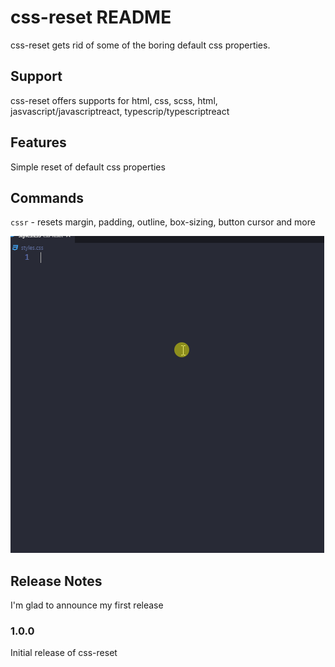 # css-reset README

css-reset gets rid of some of the boring default css properties.

## Support

css-reset offers supports for html, css, scss, html, jasvascript/javascriptreact, typescrip/typescriptreact

## Features

Simple reset of default css properties

## Commands

`cssr` - resets margin, padding, outline, box-sizing, button cursor and more

![Resetting properties](screenshots/demo.gif)

## Release Notes

I'm glad to announce my first release

### 1.0.0

Initial release of css-reset